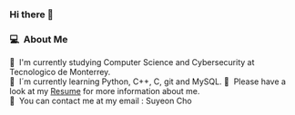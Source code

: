 ### Hi there 👋

### 💻 &nbsp;About Me
🐏 &nbsp;I'm currently studying Computer Science and Cybersecurity at Tecnologico de Monterrey.\
💾 &nbsp;I´m currently learning Python, C++, C, git and MySQL.
📁 &nbsp;Please have a look at my [Resume](https://drive.google.com/file/d/1mVae0WTuuYWG-zowLyIdwKNBk1pRKTJ8/view?usp=sharing) for more information about me.\
📩 &nbsp;You can contact me at my email : Suyeon Cho
